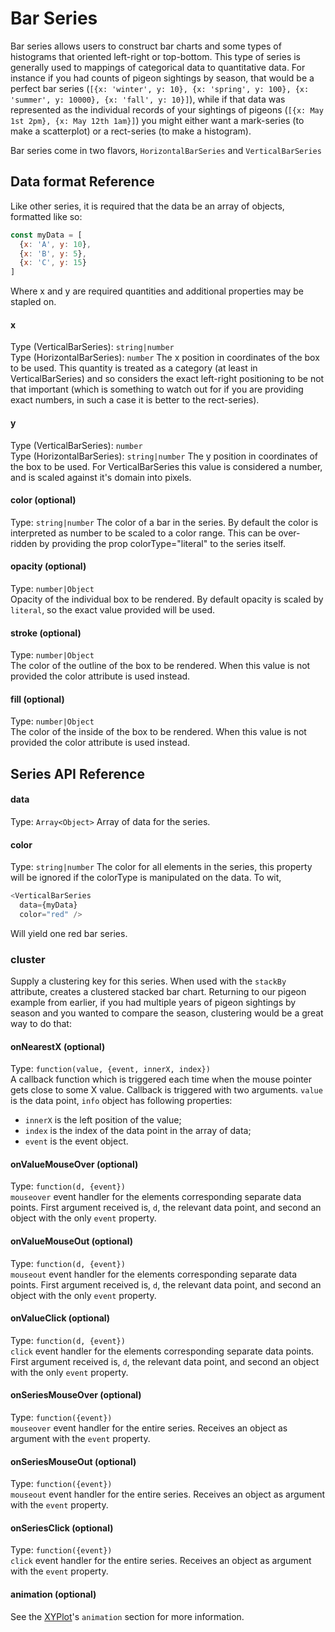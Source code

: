 # Bar Series

Bar series allows users to construct bar charts and some types of histograms that oriented left-right or top-bottom. This type of series is generally used to mappings of categorical data to quantitative data. For instance if you had counts of pigeon sightings by season, that would be a perfect bar series (`[{x: 'winter', y: 10}, {x: 'spring', y: 100}, {x: 'summer', y: 10000}, {x: 'fall', y: 10}]`), while if that data was represented as the individual records of your sightings of pigeons (`[{x: May 1st 2pm}, {x: May 12th 1am}]`) you might either want a mark-series (to make a scatterplot) or a rect-series (to make a histogram).

<!-- INJECT:"BarChart" -->

Bar series come in two flavors, `HorizontalBarSeries` and `VerticalBarSeries`

<!-- INJECT:"StackedHorizontalBarChart" -->

## Data format Reference

Like other series, it is required that the data be an array of objects, formatted like so:


```javascript
const myData = [
  {x: 'A', y: 10},
  {x: 'B', y: 5},
  {x: 'C', y: 15}
]
```

Where x and y are required quantities and additional properties may be stapled on.

#### x
Type (VerticalBarSeries): `string|number`  
Type (HorizontalBarSeries): `number`
The x position in coordinates of the box to be used. This quantity is treated as a category (at least in VerticalBarSeries) and so considers the exact left-right positioning to be not that important (which is something to watch out for if you are providing exact numbers, in such a case it is better to the rect-series).

#### y
Type (VerticalBarSeries): `number`  
Type (HorizontalBarSeries): `string|number`
The y position in coordinates of the box to be used. For VerticalBarSeries this value is considered a number, and is scaled against it's domain into pixels.

#### color (optional)
Type: `string|number`
The color of a bar in the series. By default the color is interpreted as number to be scaled to a color range. This can be over-ridden by providing the prop colorType="literal" to the series itself.

#### opacity (optional)
Type: `number|Object`  
Opacity of the individual box to be rendered. By default opacity is scaled by `literal`, so the exact value provided will be used.

#### stroke (optional)
Type: `number|Object`  
The color of the outline of the box to be rendered. When this value is not provided the color attribute is used instead.

#### fill (optional)
Type: `number|Object`  
The color of the inside of the box to be rendered. When this value is not provided the color attribute is used instead.

## Series API Reference

#### data
Type: `Array<Object>`
Array of data for the series.

#### color
Type: `string|number`
The color for all elements in the series, this property will be ignored if the colorType is manipulated on the data. To wit,

```javascript
<VerticalBarSeries
  data={myData}
  color="red" />
```
Will yield one red bar series.


### cluster
Supply a clustering key for this series.
When used with the `stackBy` attribute, creates a clustered stacked bar chart. Returning to our pigeon example from earlier, if you had multiple years of pigeon sightings by season and you wanted to compare the season, clustering would be a great way to do that:

<!-- INJECT:"ClusteredStackedVerticalBarChart" -->

#### onNearestX (optional)
Type: `function(value, {event, innerX, index})`  
A callback function which is triggered each time when the mouse pointer gets close to some X value.
Callback is triggered with two arguments. `value` is the data point, `info` object has following properties:
- `innerX` is the left position of the value;
- `index` is the index of the data point in the array of data;
- `event` is the event object.

#### onValueMouseOver (optional)
Type: `function(d, {event})`  
`mouseover` event handler for the elements corresponding separate data points. First argument received is, `d`, the relevant data point, and second an object with the only `event` property.

#### onValueMouseOut (optional)
Type: `function(d, {event})`  
`mouseout` event handler for the elements corresponding separate data points. First argument received is, `d`, the relevant data point, and second an object with the only `event` property.  

#### onValueClick (optional)
Type: `function(d, {event})`  
`click` event handler for the elements corresponding separate data points. First argument received is, `d`, the relevant data point, and second an object with the only `event` property.  

#### onSeriesMouseOver (optional)
Type: `function({event})`  
`mouseover` event handler for the entire series. Receives an object as argument with the `event` property.

#### onSeriesMouseOut (optional)
Type: `function({event})`  
`mouseout` event handler for the entire series. Receives an object as argument with the `event` property.

#### onSeriesClick (optional)
Type: `function({event})`  
`click` event handler for the entire series. Receives an object as argument with the `event` property.

#### animation (optional)  
See the [XYPlot](xy-plot.md)'s `animation` section for more information.
